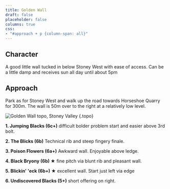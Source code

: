 ```yaml
---
title: Golden Wall
draft: false
placeholder: false
columns: true
css:
- "#approach + p {column-span: all}"
---
```


## Character

A good little wall tucked in below Stoney West with ease of access. Can be a little damp and receives sun all day until about 5pm

## Approach

Park as for Stoney West and walk up the road towards Horseshoe Quarry for 300m. The wall is 50m over to the right at a relatively low level.

![Golden Wall topo, Stoney Valley](/img/peak/stoney/Golden-Wall.jpg)
{.topo}

**1\. Jumping Blacks (6c+)** difficult bolder problem start and easier above 3rd bolt.

**2\. The Blicks (6b)** Technical rib and steep fingery finale.

**3\. Poison Flowers (6a+)** Awkward wall. Enjoyable above ledge.

**4\. Black Bryony (6b) ★** fine pitch via blunt rib and pleasant wall.

**5\. Blickin' 'eck (6b+) ★** excellent wall. Start just left via edge

**6\. Undiscovered Blacks (5+)** short offering on right.

